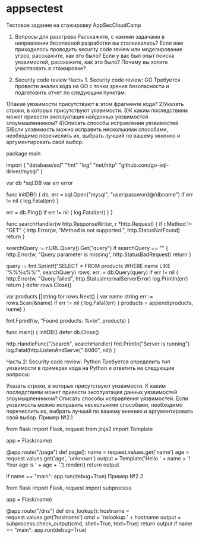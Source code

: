 # appsectest

Тестовое задание на стажировку AppSecCloudCamp

1. Вопросы для разогрева
Расскажите, с какими задачами в направлении безопасной разработки вы сталкивались?
Если вам приходилось проводить security code review или моделирование угроз, расскажите, как это было?
Если у вас был опыт поиска уязвимостей, расскажите, как это было?
Почему вы хотите участвовать в стажировке?


2. Security code review
Часть 1. Security code review: GO
Требуется провести анализ кода на GO с точки зрения безопасности и подготовить отчет по следующим пунктам:

1)Какие уязвимости присутствуют в этом фрагменте кода?
2)Указать строки, в которых присутствуют уязвимости.
3)К каким последствиям может привести эксплуатация найденных уязвимостей злоумышленником?
4)Описать способы исправления уязвимостей.
5)Если уязвимость можно исправить несколькими способами, необходимо перечислить их, выбрать лучший по вашему мнению и аргументировать свой выбор.

package main

import (
    "database/sql"
    "fmt"
    "log"
    "net/http"
    "github.com/go-sql-driver/mysql"
)

var db *sql.DB
var err error

func initDB() {
    db, err = sql.Open("mysql", "user:password@/dbname")
    if err != nil {
        log.Fatal(err)
    }

err = db.Ping()
if err != nil {
    log.Fatal(err)
    }
}

func searchHandler(w http.ResponseWriter, r *http.Request) {
    if r.Method != "GET" {
        http.Error(w, "Method is not supported.", http.StatusNotFound)
        return
    }

searchQuery := r.URL.Query().Get("query")
if searchQuery == "" {
    http.Error(w, "Query parameter is missing", http.StatusBadRequest)
    return
}

query := fmt.Sprintf("SELECT * FROM products WHERE name LIKE '%%%s%%'", searchQuery)
rows, err := db.Query(query)
if err != nil {
    http.Error(w, "Query failed", http.StatusInternalServerError)
    log.Println(err)
    return
}
defer rows.Close()

var products []string
for rows.Next() {
    var name string
    err := rows.Scan(&name)
    if err != nil {
        log.Fatal(err)
    }
    products = append(products, name)
}

fmt.Fprintf(w, "Found products: %v\n", products)
}

func main() {
    initDB()
    defer db.Close()

http.HandleFunc("/search", searchHandler)
fmt.Println("Server is running")
log.Fatal(http.ListenAndServe(":8080", nil))
}


Часть 2: Security code review: Python
Требуется определить тип уязвимости в примерах кода на Python и ответить на следующие вопросы:

Указать строки, в которых присутствуют уязвимости.
К каким последствиям может привести эксплуатация данных уязвимостей злоумышленником?
Описать способы исправления уязвимостей.
Если уязвимость можно исправить несколькими способами, необходимо перечислить их, выбрать лучший по вашему мнению и аргументировать свой выбор.
Пример №2.1

from flask import Flask, request
from jinja2 import Template

app = Flask(name)

@app.route("/page")
def page():
    name = request.values.get('name')
    age = request.values.get('age', 'unknown')
    output = Template('Hello ' + name + '! Your age is ' + age + '.').render()
return output

if name == "main":
    app.run(debug=True)
Пример №2.2

from flask import Flask, request
import subprocess

app = Flask(name)

@app.route("/dns")
def dns_lookup():
    hostname = request.values.get('hostname')
    cmd = 'nslookup ' + hostname
    output = subprocess.check_output(cmd, shell=True, text=True)
return output
if name == "main":
    app.run(debug=True)
